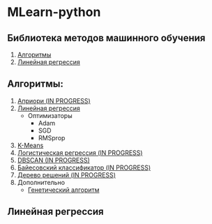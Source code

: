 # MLearn-python
## Библиотека методов машинного обучения

  <ol>
    <li>
      <a href="#Алгоритмы">Алгоритмы</a>
    </li>
    <li>
      <a href="#Линейная-регрессия">Линейная регрессия</a>
    </li>
  </ol>

## Алгоритмы:
<ol>
  <li>
    <a href="https://github.com/LIvanoff/MLearn-python/blob/master/MLearn/arl/apriori.py">Априори (IN PROGRESS)</a>
  </li>
  <li>
    <a href="https://github.com/LIvanoff/MLearn-python/blob/master/MLearn/regression/Linear.py">Линейная регрессия</a>
    <ul>
      <li>
        <a>Оптимизаторы</a>
        <ul>
          <li>Adam</li>
          <li>SGD</li>
          <li>RMSprop</li>
         </ul>
      </li>
    </ul>
  </li>
  <li><a href="https://github.com/LIvanoff/MLearn-python/blob/master/MLearn/clustering/KMeans.py">K-Means</a></li>
  <li><a href="#Логистическая-регрессия">Логистическая регрессия (IN PROGRESS)</a></li>
  <li><a href="#DBSCAN">DBSCAN (IN PROGRESS)</a></li>
  <li><a href="https://github.com/LIvanoff/MLearn-python/blob/master/MLearn/bayes/bayesian_classifier.py">Байесовский классификатор (IN PROGRESS)</a></li>
  <li><a href="#Дерево-решений">Дерево решений (IN PROGRESS)</a></li>
  <li>
  <a>Дополнительно</a>
    <ul>
      <li><a href="https://github.com/LIvanoff/genetic-algorithm">Генетический алгоритм</a></li>
    </ul>
  </li>
</ol>

## Линейная регрессия
